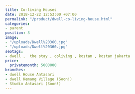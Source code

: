 ```yaml
---
title: Co-living Houses
date: 2018-12-22 12:53:00 +07:00
permalink: "/product/dwell-co-living-house.html"
categories:
- parent
position: 3
image:
- "/uploads/Dwell%20360.jpg"
- "/uploads/Dwell%20360.jpg"
seotags:
- dwell ,  the stay , coliving , kostan , kostan jakarta
price:
  privatemonth: 5000000
branches:
- dwell House Antasari
- dwell Kemang Village (Soon!)
- Studio Antasari (Soon!)
---
```


